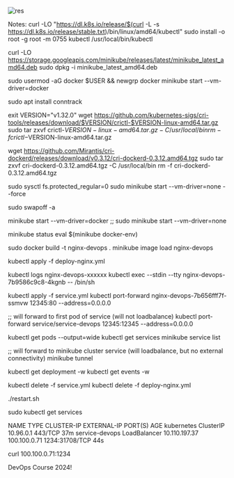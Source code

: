 ![res](https://github.com/Bjegsad/docker/assets/91281150/9f2605fb-daa9-4253-9f95-ec66fdeb4e05)









Notes:
curl -LO "https://dl.k8s.io/release/$(curl -L -s https://dl.k8s.io/release/stable.txt)/bin/linux/amd64/kubectl"
sudo install -o root -g root -m 0755 kubectl /usr/local/bin/kubectl

curl -LO https://storage.googleapis.com/minikube/releases/latest/minikube_latest_amd64.deb
sudo dpkg -i minikube_latest_amd64.deb

sudo usermod -aG docker $USER && newgrp docker
minikube start --vm-driver=docker

sudo apt install conntrack

exit
VERSION="v1.32.0"
wget https://github.com/kubernetes-sigs/cri-tools/releases/download/$VERSION/crictl-$VERSION-linux-amd64.tar.gz
sudo tar zxvf crictl-$VERSION-linux-amd64.tar.gz -C /usr/local/bin
rm -f crictl-$VERSION-linux-amd64.tar.gz


wget https://github.com/Mirantis/cri-dockerd/releases/download/v0.3.12/cri-dockerd-0.3.12.amd64.tgz
sudo tar zxvf cri-dockerd-0.3.12.amd64.tgz -C /usr/local/bin
rm -f cri-dockerd-0.3.12.amd64.tgz

sudo sysctl fs.protected_regular=0
sudo minikube start --vm-driver=none --force

sudo swapoff -a

minikube start --vm-driver=docker
;; sudo minikube start --vm-driver=none

minikube status
eval $(minikube docker-env)

sudo docker build -t nginx-devops .
minikube image load nginx-devops

kubectl apply -f deploy-nginx.yml

kubectl logs nginx-devops-xxxxxx
kubectl exec --stdin --tty nginx-devops-7b9586c9c8-4kgnb -- /bin/sh

kubectl apply -f service.yml
kubectl port-forward nginx-devops-7b656fff7f-ssmvw 12345:80 --address=0.0.0.0

;; will forward to first pod of service (will not loadbalance)
kubectl port-forward service/service-devops 12345:12345 --address=0.0.0.0

kubectl get pods --output=wide
kubectl get services
minikube service list

;; will forward to minikube cluster service (will loadbalance, but no external connectivity)
minikube tunnel

kubectl get deployment -w
kubectl get events -w

kubectl delete -f service.yml
kubectl delete -f deploy-nginx.yml

./restart.sh

sudo kubectl get services

NAME             TYPE           CLUSTER-IP      EXTERNAL-IP    PORT(S)          AGE
kubernetes       ClusterIP      10.96.0.1       <none>         443/TCP          37m
service-devops   LoadBalancer   10.110.197.37   100.100.0.71   1234:31708/TCP   44s

curl 100.100.0.71:1234

<!DOCTYPE html>
<html>
<head>
<title>DevOps Course 2024</title>
</head>
<body>
DevOps Course 2024!
</body>
</html>
